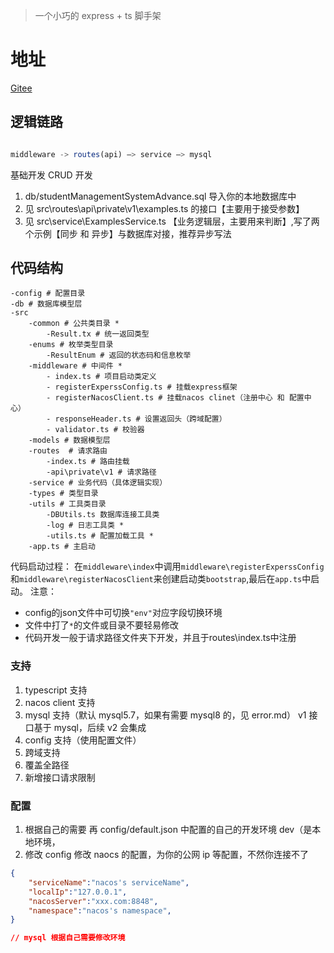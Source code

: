 
> 一个小巧的 express + ts 脚手架

# 地址

[Gitee](https://gitee.com/CodingGorit/express-ts)

## 逻辑链路

```ts

middleware -> routes(api) —> service —> mysql

```

基础开发 CRUD 开发

1. db/studentManagementSystemAdvance.sql 导入你的本地数据库中
2. 见 src\routes\api\private\v1\examples.ts 的接口【主要用于接受参数】
3. 见 src\service\ExamplesService.ts 【业务逻辑层，主要用来判断】,写了两个示例【同步 和 异步】与数据库对接，推荐异步写法

## 代码结构

```
-config # 配置目录
-db # 数据库模型层
-src 
    -common # 公共类目录 *
        -Result.tx # 统一返回类型
    -enums # 枚举类型目录
        -ResultEnum # 返回的状态码和信息枚举
    -middleware # 中间件 *
        - index.ts # 项目启动类定义
        - registerExperssConfig.ts # 挂载express框架
        - registerNacosClient.ts # 挂载nacos clinet（注册中心 和 配置中心）
        - responseHeader.ts # 设置返回头（跨域配置）
        - validator.ts # 校验器
    -models # 数据模型层
    -routes  # 请求路由
        -index.ts # 路由挂载
        -api\private\v1 # 请求路径
    -service # 业务代码（具体逻辑实现）
    -types # 类型目录
    -utils # 工具类目录
        -DBUtils.ts 数据库连接工具类
        -log # 日志工具类 *
        -utils.ts # 配置加载工具 * 
    -app.ts # 主启动
```
代码启动过程：
在`middleware\index`中调用`middleware\registerExperssConfig`和`middleware\registerNacosClient`来创建启动类`bootstrap`,最后在`app.ts`中启动。
注意：

- config的json文件中可切换`"env"`对应字段切换环境
- 文件中打了`*`的文件或目录不要轻易修改
- 代码开发一般于请求路径文件夹下开发，并且于routes\index.ts中注册

### 支持

1. typescript 支持
2. nacos client 支持
3. mysql 支持（默认 mysql5.7，如果有需要 mysql8 的，见 error.md） v1 接口基于 mysql，后续 v2 会集成
4. config 支持（使用配置文件）
5. 跨域支持
6. 覆盖全路径
7. 新增接口请求限制

### 配置

1. 根据自己的需要 再 config/default.json 中配置的自己的开发环境 dev（是本地环境，
2. 修改 config 修改 naocs 的配置，为你的公网 ip 等配置，不然你连接不了

```json
{
    "serviceName":"nacos's serviceName",
    "localIp":"127.0.0.1",
    "nacosServer":"xxx.com:8848",
    "namespace":"nacos's namespace",
}

// mysql 根据自己需要修改环境
```